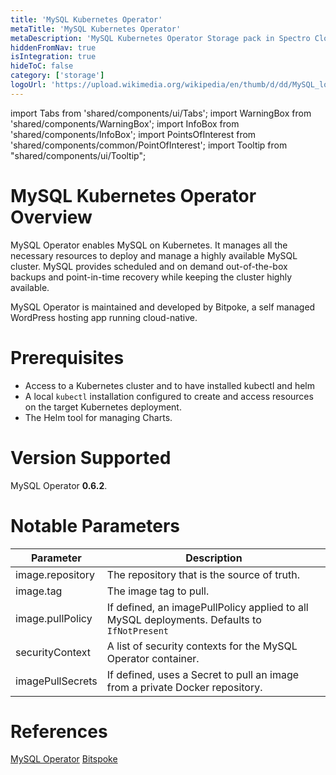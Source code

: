 ```yaml
---
title: 'MySQL Kubernetes Operator'
metaTitle: 'MySQL Kubernetes Operator'
metaDescription: 'MySQL Kubernetes Operator Storage pack in Spectro Cloud'
hiddenFromNav: true
isIntegration: true
hideToC: false
category: ['storage']
logoUrl: 'https://upload.wikimedia.org/wikipedia/en/thumb/d/dd/MySQL_logo.svg/100px-MySQL_logo.svg.png'
---
```


import Tabs from 'shared/components/ui/Tabs';
import WarningBox from 'shared/components/WarningBox';
import InfoBox from 'shared/components/InfoBox';
import PointsOfInterest from 'shared/components/common/PointOfInterest';
import Tooltip from "shared/components/ui/Tooltip";


# MySQL Kubernetes Operator Overview

MySQL Operator enables MySQL on Kubernetes. It manages all the necessary resources to deploy and manage a highly available MySQL cluster. MySQL provides scheduled and on demand out-of-the-box backups and point-in-time recovery  while keeping the cluster highly available.

MySQL Operator is maintained and developed by Bitpoke, a self managed WordPress hosting app running cloud-native.

# Prerequisites

- Access to a Kubernetes cluster and to have installed kubectl and helm
- A local ``kubectl`` installation configured to create and access resources on the target Kubernetes deployment.
- The Helm tool for managing Charts.

# Version Supported

MySQL Operator **0.6.2**.


# Notable Parameters

| Parameter             | Description                                                                                    |
|-----------------------|------------------------------------------------------------------------------------------------|
| image.repository     | The repository that is the source of truth. |
| image.tag             | The image tag to pull.                     |
| image.pullPolicy | If defined, an imagePullPolicy applied to all MySQL deployments. Defaults to ` IfNotPresent`                              |
| securityContext | A list of security contexts for the MySQL Operator container.
|imagePullSecrets| If defined, uses a Secret to pull an image from a private Docker repository.

# References

[MySQL Operator](https://dev.mysql.com/doc/mysql-operator/en/)
[Bitspoke](https://www.bitpoke.io/docs/mysql-operator/getting-started/)
